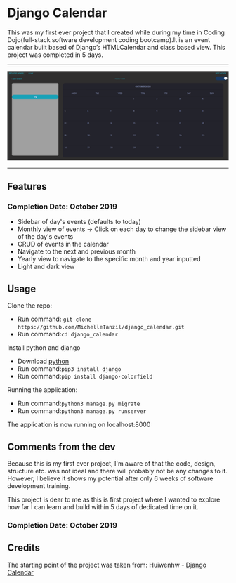 # Django Calendar

This was my first ever project that I created while during my time in Coding Dojo(full-stack software development coding bootcamp).It is an event calendar built based of Django’s HTMLCalendar and class based view. This project was completed in 5 days.

---

![Screenshot](./images/calendar.PNG)

---

## Features

### Completion Date: October 2019

- Sidebar of day's events (defaults to today)
- Monthly view of events -> Click on each day to change the sidebar view of the day's events
- CRUD of events in the calendar
- Navigate to the next and previous month
- Yearly view to navigate to the specific month and year inputted
- Light and dark view

## Usage

Clone the repo:

- Run command: `git clone https://github.com/MichelleTanzil/django_calendar.git`
- Run command:`cd django_calendar`

Install python and django

- Download [python](https://www.python.org/downloads/)
- Run command:`pip3 install django`
- Run command:`pip install django-colorfield`

Running the application:

- Run command:`python3 manage.py migrate`
- Run command:`python3 manage.py runserver`

The application is now running on localhost:8000

## Comments from the dev

Because this is my first ever project, I'm aware of that the code, design, structure etc. was not ideal and there will probably not be any changes to it. However, I believe it shows my potential after only 6 weeks of software development training.

This project is dear to me as this is first project where I wanted to explore how far I can learn and build within 5 days of dedicated time on it.

### Completion Date: October 2019

## Credits

The starting point of the project was taken from:
Huiwenhw - [Django Calendar](https://github.com/huiwenhw/django-calendar)
